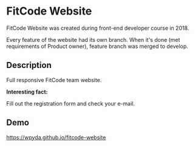 # FitCode Website

FitCode Website was created during front-end developer course in 2018.

Every feature of the website had its own branch. When it's done (met requirements of Product owner), feature branch was merged to develop.

## Description
Full responsive FitCode team website.

**Interesting fact:**

Fill out the registration form and check your e-mail.

## Demo
https://wpyda.github.io/fitcode-website
